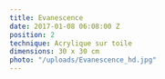 ```yaml
---
title: Evanescence
date: 2017-01-08 06:08:00 Z
position: 2
technique: Acrylique sur toile
dimensions: 30 x 30 cm
photo: "/uploads/Evanescence_hd.jpg"
---
```


